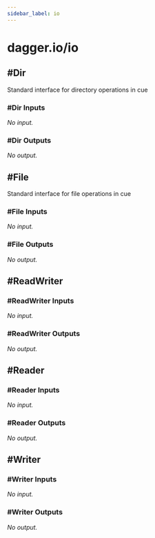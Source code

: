 ```yaml
---
sidebar_label: io
---
```


# dagger.io/io

## #Dir

Standard interface for directory operations in cue

### #Dir Inputs

_No input._

### #Dir Outputs

_No output._

## #File

Standard interface for file operations in cue

### #File Inputs

_No input._

### #File Outputs

_No output._

## #ReadWriter

### #ReadWriter Inputs

_No input._

### #ReadWriter Outputs

_No output._

## #Reader

### #Reader Inputs

_No input._

### #Reader Outputs

_No output._

## #Writer

### #Writer Inputs

_No input._

### #Writer Outputs

_No output._
